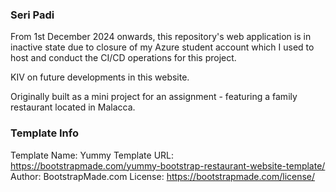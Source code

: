 ### Seri Padi

From 1st December 2024 onwards, this repository's web application is in inactive state due to closure of my Azure student account which I used to host and conduct the CI/CD operations for this project.

KIV on future developments in this website.

Originally built as a mini project for an assignment - featuring a family restaurant located in Malacca.


### Template Info

Template Name: Yummy
Template URL: https://bootstrapmade.com/yummy-bootstrap-restaurant-website-template/
Author: BootstrapMade.com
License: https://bootstrapmade.com/license/
